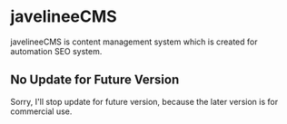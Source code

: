 # javelineeCMS
javelineeCMS is content management system which is created for automation SEO system.

## No Update for Future Version
Sorry, I'll stop update for future version, because the later version is for commercial use. 
